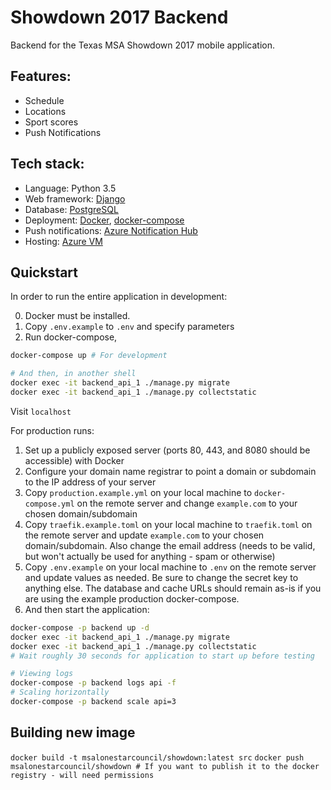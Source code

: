 # **Showdown 2017 Backend**
Backend for the Texas MSA Showdown 2017 mobile application.

## Features:
* Schedule
* Locations
* Sport scores
* Push Notifications

## Tech stack:
* Language: Python 3.5
* Web framework: [Django](https://www.djangoproject.com)
* Database: [PostgreSQL](https://www.postgresql.org/)
* Deployment: [Docker](https://www.docker.com/), [docker-compose](https://docs.docker.com/compose/)
* Push notifications: [Azure Notification Hub](https://azure.microsoft.com/en-us/services/notification-hubs/)
* Hosting: [Azure VM](https://docs.microsoft.com/en-us/azure/virtual-machines/virtual-machines-linux-docker-compose-quickstart)


## Quickstart

In order to run the entire application in development:

0. Docker must be installed. 
1. Copy ```.env.example``` to ```.env``` and specify parameters
2. Run docker-compose,

```bash
docker-compose up # For development

# And then, in another shell
docker exec -it backend_api_1 ./manage.py migrate
docker exec -it backend_api_1 ./manage.py collectstatic
```
Visit ```localhost``` 

For production runs:
1. Set up a publicly exposed server (ports 80, 443, and 8080 should be accessible) with Docker
2. Configure your domain name registrar to point a domain or subdomain to the IP address of your server
3. Copy ```production.example.yml``` on your local machine to ```docker-compose.yml``` on the remote server and change ```example.com``` to your chosen domain/subdomain
4. Copy ```traefik.example.toml``` on your local machine to ```traefik.toml``` on the remote server and update ```example.com``` to your chosen domain/subdomain. Also change the email address (needs to be valid, but won't actually be used for anything - spam or otherwise)
5. Copy ```.env.example``` on your local machine to ```.env``` on the remote server and update values as needed. Be sure to change the secret key to anything else. The database and cache URLs should remain as-is if you are using the example production docker-compose.
6. And then start the application:
```bash
docker-compose -p backend up -d
docker exec -it backend_api_1 ./manage.py migrate
docker exec -it backend_api_1 ./manage.py collectstatic
# Wait roughly 30 seconds for application to start up before testing

# Viewing logs
docker-compose -p backend logs api -f
# Scaling horizontally
docker-compose -p backend scale api=3
```

## Building new image
```docker build -t msalonestarcouncil/showdown:latest src```
```docker push msalonestarcouncil/showdown # If you want to publish it to the docker registry - will need permissions```
